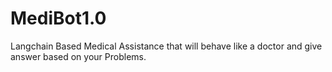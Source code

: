 # MediBot1.0
Langchain Based Medical Assistance that will behave like a doctor and give answer based on your Problems. 
